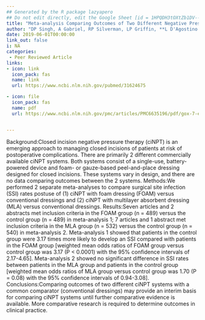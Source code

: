 ```yaml
---
## Generated by the R package lazyapero
## Do not edit directly, edit the Google Sheet [id = 1HPQDH3tOXtZb1DV--8wR9CKAzUz5aywWc2vM3OQ5SrU]
title: "Meta-analysis Comparing Outcomes of Two Different Negative Pressure Therapy Systems in Closed Incision Management."
author: "DP Singh, A Gabriel, RP Silverman, LP Griffin, **L D'Agostino McGowan**, RB D’Agostino Jr"
date: 2019-06-01T00:00:00
link_out: false
i: NA
categories:
 - Peer Reviewed Article
links:
- icon: link
  icon_pack: fas
  name: link
  url: https://www.ncbi.nlm.nih.gov/pubmed/31624675

- icon: file
  icon_pack: fas
  name: pdf
  url: https://www.ncbi.nlm.nih.gov/pmc/articles/PMC6635196/pdf/gox-7-e2259.pdf


---
```


Background:Closed incision negative pressure therapy (ciNPT) is an emerging approach to managing closed incisions of patients at risk of postoperative complications. There are primarily 2 different commercially available ciNPT systems. Both systems consist of a single-use, battery-powered device and foam- or gauze-based peel-and-place dressing designed for closed incisions. These systems vary in design, and there are no data comparing outcomes between the 2 systems. Methods:We performed 2 separate meta-analyses to compare surgical site infection (SSI) rates postuse of (1) ciNPT with foam dressing (FOAM) versus conventional dressings and (2) ciNPT with multilayer absorbent dressing (MLA) versus conventional dressings. Results:Seven articles and 2 abstracts met inclusion criteria in the FOAM group (n = 489) versus the control group (n = 489) in meta-analysis 1; 7 articles and 1 abstract met inclusion criteria in the MLA group (n = 532) versus the control group (n = 540) in meta-analysis 2. Meta-analysis 1 showed that patients in the control group were 3.17 times more likely to develop an SSI compared with patients in the FOAM group [weighted mean odds ratios of FOAM group versus control group was 3.17 (P < 0.0001) with the 95% confidence intervals of 2.17-4.65]. Meta-analysis 2 showed no significant difference in SSI rates between patients in the MLA group and patients in the control group [weighted mean odds ratios of MLA group versus control group was 1.70 (P = 0.08) with the 95% confidence intervals of 0.94-3.08]. Conclusions:Comparing outcomes of two different ciNPT systems with a common comparator (conventional dressings) may provide an interim basis for comparing ciNPT systems until further comparative evidence is available. More comparative research is required to determine outcomes in clinical practice.

